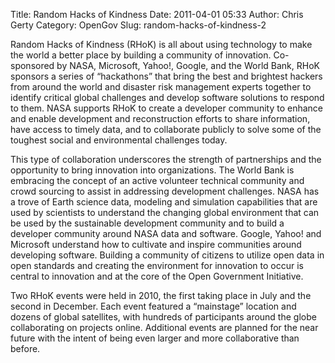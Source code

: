 Title: Random Hacks of Kindness
Date: 2011-04-01 05:33
Author: Chris Gerty
Category: OpenGov
Slug: random-hacks-of-kindness-2

Random Hacks of Kindness (RHoK) is all about using technology to make
the world a better place by building a community of innovation.
Co-sponsored by NASA, Microsoft, Yahoo!, Google, and the World Bank,
RHoK sponsors a series of “hackathons” that bring the best and brightest
hackers from around the world and disaster risk management experts
together to identify critical global challenges and develop software
solutions to respond to them. NASA supports RHoK to create a developer
community to enhance and enable development and reconstruction efforts
to share information, have access to timely data, and to collaborate
publicly to solve some of the toughest social and environmental
challenges today.

This type of collaboration underscores the strength of partnerships and
the opportunity to bring innovation into organizations. The World Bank
is embracing the concept of an active volunteer technical community and
crowd sourcing to assist in addressing development challenges. NASA has
a trove of Earth science data, modeling and simulation capabilities that
are used by scientists to understand the changing global environment
that can be used by the sustainable development community and to build a
developer community around NASA data and software. Google, Yahoo! and
Microsoft understand how to cultivate and inspire communities around
developing software. Building a community of citizens to utilize open
data in open standards and creating the environment for innovation to
occur is central to innovation and at the core of the Open Government
Initiative.

Two RHoK events were held in 2010, the first taking place in July and
the second in December. Each event featured a “mainstage” location and
dozens of global satellites, with hundreds of participants around the
globe collaborating on projects online. Additional events are planned
for the near future with the intent of being even larger and more
collaborative than before.
